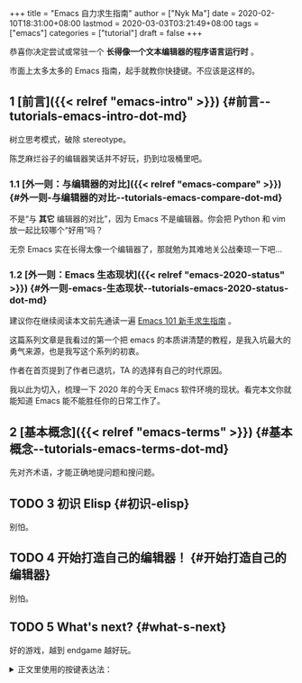 +++
title = "Emacs 自力求生指南"
author = ["Nyk Ma"]
date = 2020-02-10T18:31:00+08:00
lastmod = 2020-03-03T03:21:49+08:00
tags = ["emacs"]
categories = ["tutorial"]
draft = false
+++

恭喜你决定尝试或常驻一个 **长得像一个文本编辑器的程序语言运行时** 。

市面上太多太多的 Emacs 指南，起手就教你快捷键。不应该是这样的。


## <span class="section-num">1</span> [前言]({{< relref "emacs-intro" >}}) {#前言--tutorials-emacs-intro-dot-md}

树立思考模式，破除 stereotype。

陈芝麻烂谷子的编辑器笑话并不好玩，扔到垃圾桶里吧。


### <span class="section-num">1.1</span> [外一则：与编辑器的对比]({{< relref "emacs-compare" >}}) {#外一则-与编辑器的对比--tutorials-emacs-compare-dot-md}

不是“与 **其它** 编辑器的对比”，因为 Emacs 不是编辑器。你会把
Python 和 vim 放一起比较哪个“好用”吗？

无奈 Emacs 实在长得太像一个编辑器了，那就勉为其难地关公战秦琼一下吧…


### <span class="section-num">1.2</span> [外一则：Emacs 生态现状]({{< relref "emacs-2020-status" >}}) {#外一则-emacs-生态现状--tutorials-emacs-2020-status-dot-md}

建议你在继续阅读本文前先通读一遍 [Emacs 101 新手求生指南](https://github.com/emacs-tw/emacs-101-beginner-survival-guide) 。

这篇系列文章是我看过的第一个把 emacs 的本质讲清楚的教程，是我入坑最大的勇气来源，也是我写这个系列的初衷。

作者在首页提到了作者已退坑，TA 的选择有自己的时代原因。

我以此为切入，梳理一下 2020 年的今天 Emacs 软件环境的现状。看完本文你就能知道 Emacs 能不能胜任你的日常工作了。


## <span class="section-num">2</span> [基本概念]({{< relref "emacs-terms" >}}) {#基本概念--tutorials-emacs-terms-dot-md}

先对齐术语，才能正确地提问题和搜问题。


## <span class="org-todo todo TODO">TODO</span> <span class="section-num">3</span> 初识 Elisp {#初识-elisp}

别怕。


## <span class="org-todo todo TODO">TODO</span> <span class="section-num">4</span> 开始打造自己的编辑器！ {#开始打造自己的编辑器}

别怕。


## <span class="org-todo todo TODO">TODO</span> <span class="section-num">5</span> What's next? {#what-s-next}

好的游戏，越到 endgame 越好玩。

<details>
<summary>
正文里使用的按键表达法：
</summary>
<p class="details">

`C-g`
: `Ctrl + g`

`C-x C-s`
: 按下 Ctrl，按 x，按 s，松开 Ctrl

`C-c C-e l o`
: 按下 Ctrl，按 c，按 e，松开 Ctrl，按 l，按 o

`C-M-b`
: 按下 Ctrl 和 Alt (Meta)，按 b，松开 Ctrl 和 Alt

`C-h P org RET`
: `Ctrl+h` ，然后按大写 `P` （ `Shift + p` ），然后打入 `org` ，回车
</p>
</details>
